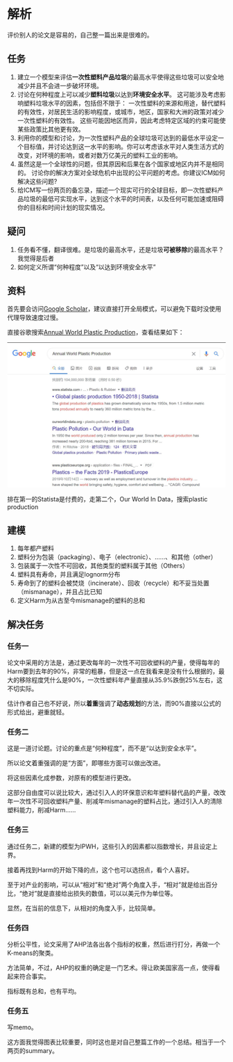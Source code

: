 # 解析

评价别人的论文是容易的，自己整一篇出来是很难的。

## 任务

1. 建立一个模型来评估**一次性塑料产品垃圾**的最高水平使得这些垃圾可以安全地减少并且不会进一步破坏环境。
2. 讨论在何种程度上可以减少**塑料垃圾**以达到**环境安全水平**。
   这可能涉及考虑影响塑料垃圾水平的因素，包括但不限于：
   一次性塑料的来源和用途，替代塑料的有效性，对居民生活的影响程度，或城市，地区，国家和大洲的政策对减少一次性塑料的有效性。
   这些可能因地区而异，因此考虑特定区域的约束可能使某些政策比其他更有效。
3. 利用你的模型和讨论，为一次性塑料产品的全球垃圾可达到的最低水平设定一个目标值，并讨论达到这一水平的影响。你可以考虑该水平对人类生活方式的改变，对环境的影响，或者对数万亿美元的塑料工业的影响。
4. 虽然这是一个全球性的问题，但其原因和后果在各个国家或地区内并不是相同的。
   讨论你的解决方案对全球危机中出现的公平问题的考虑。你建议ICM如何解决这些问题?
5. 给ICM写一份两页的备忘录，描述一个现实可行的全球目标，即一次性塑料产品垃圾的最低可实现水平，达到这个水平的时间表，以及任何可能加速或阻碍你的目标和时间计划的现实情况。

## 疑问

1. 任务看不懂，翻译很难。是垃圾的最高水平，还是垃圾**可被移除**的最高水平？我觉得是后者
2. 如何定义所谓“何种程度”以及“以达到环境安全水平”

## 资料

首先要会访问[Google Scholar](https://scholar.google.com)，建议直接打开全局模式，可以避免下载时没使用代理导致速度过慢。

直接谷歌搜索[Annual World Plastic Production](https://www.google.com/search?q=Annual+World+Plastic+Production)，查看结果如下：

![Google_Search-Annual_World_Plastic_Production](/img/Google_Search-Annual_World_Plastic_Production.jpg)

排在第一的Statista是付费的，走第二个，Our World In Data，搜索plastic production

## 建模

1. 每年都产塑料
2. 塑料分为包装（packaging）、电子（electronic）、……、和其他（other）
3. 包装属于一次性不可回收，其他类型的塑料属于其他（Others）
4. 塑料具有寿命，并且满足lognorm分布
5. 寿命到了的塑料会被焚烧（incinerate）、回收（recycle）和不妥当处置（mismanage），并且占比已知
6. 定义Harm为从古至今mismanage的塑料的总和

## 解决任务

### 任务一

论文中采用的方法是，通过更改每年的一次性不可回收塑料的产量，使得每年的Harm要到去年的90%，非常的粗暴，但是这一点在我看来是没有什么根据的，最大的移除程度凭什么是90%，一次性塑料年产量直接从35.9%跌倒25%左右，这不切实际。

估计作者自己也不好说，所以**着重**强调了**动态规划**的方法，而90%直接以公式的形式给出，避重就轻。

### 任务二

这是一道讨论题。讨论的重点是“何种程度”，而不是“以达到安全水平”。

所以论文着重强调的是“方面”，即哪些方面可以做出改进。

将这些因素化成参数，对原有的模型进行更改。

这部分自由度可以说比较大，通过引入人的环保意识和年塑料替代品的产量，改改年一次性不可回收塑料产量、削减年mismanage的塑料占比，通过引入人的清除塑料能力，削减Harm……

### 任务三

通过任务二，新建的模型为IPWH，这些引入的因素都以指数增长，并且设定上界。

接着再找到Harm的开始下降的点，这个也可以选拐点，看个人喜好。

至于对产业的影响，可以从“相对”和“绝对”两个角度入手，“相对”就是给出百分比，“绝对”就是直接给出损失的数值，可以以美元作为单位等。

显然，在当前的信息下，从相对的角度入手，比较简单。

### 任务四

分析公平性，论文采用了AHP法各出各个指标的权重，然后进行打分，再做一个K-means的聚类。

方法简单，不过，AHP的权重的确定是一门艺术。得让欧美国家高一点，使得看起来符合事实。

指标既有总和，也有平均。

### 任务五

写memo。

这方面我觉得图表比较重要，同时这也是对自己整篇工作的一个总结。相当于一个两页的summary。
